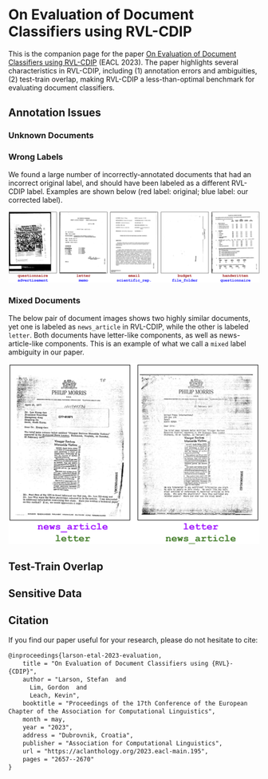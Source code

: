 # On Evaluation of Document Classifiers using RVL-CDIP

This is the companion page for the paper [On Evaluation of Document Classifiers using RVL-CDIP](https://aclanthology.org/2023.eacl-main.195.pdf) (EACL 2023).
The paper highlights several characteristics in RVL-CDIP, including (1) annotation errors and ambiguities, (2) test-train overlap, making RVL-CDIP a less-than-optimal benchmark for evaluating document classifiers.

## Annotation Issues

### Unknown Documents

### Wrong Labels

We found a large number of incorrectly-annotated documents that had an incorrect original label, and should have been labeled as a different RVL-CDIP label.
Examples are shown below (red label: original; blue label: our corrected label).

![wrong_labels](wrong_labels.png)

### Mixed Documents

The below pair of document images shows two highly similar documents, yet one is labeled as `news_article` in RVL-CDIP, while the other is labeled `letter`.
Both documents have letter-like components, as well as news-article-like components.
This is an example of what we call a `mixed` label ambiguity in our paper.

![ambiguous](rvlcdip_ambiguity.png)

## Test-Train Overlap

## Sensitive Data

## Citation

If you find our paper useful for your research, please do not hesitate to cite:

```
@inproceedings{larson-etal-2023-evaluation,
    title = "On Evaluation of Document Classifiers using {RVL}-{CDIP}",
    author = "Larson, Stefan  and
      Lim, Gordon  and
      Leach, Kevin",
    booktitle = "Proceedings of the 17th Conference of the European Chapter of the Association for Computational Linguistics",
    month = may,
    year = "2023",
    address = "Dubrovnik, Croatia",
    publisher = "Association for Computational Linguistics",
    url = "https://aclanthology.org/2023.eacl-main.195",
    pages = "2657--2670"
}
```
